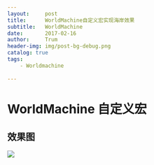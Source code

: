 ```yaml
---
layout:     post
title:      WorldMachine自定义宏实现海岸效果
subtitle:   WorldMachine
date:       2017-02-16
author:     Trum
header-img: img/post-bg-debug.png
catalog: true
tags:
    - Worldmachine
    
---
```


# WorldMachine 自定义宏
## 效果图

![](http://mingchuan.wang/img/WM_SnowMountain/1.png)
